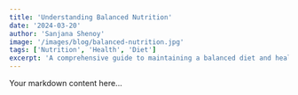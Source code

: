 ```yaml
---
title: 'Understanding Balanced Nutrition'
date: '2024-03-20'
author: 'Sanjana Shenoy'
image: '/images/blog/balanced-nutrition.jpg'
tags: ['Nutrition', 'Health', 'Diet']
excerpt: 'A comprehensive guide to maintaining a balanced diet and healthy lifestyle...'
---
```


Your markdown content here... 